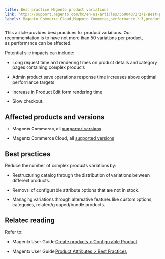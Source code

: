 ```yaml
---
title: Best practice Magento product variations 
link: https://support.magento.com/hc/en-us/articles/360048727271-Best-practice-Magento-product-variations-
labels: Magento Commerce Cloud,Magento Commerce,performance,2.3,products,best practices,2.3.x,2.4,attribute,2.4.x
---
```


This article provides best practices for product variations. Our recommendation is to have not more than 50 variations per product, as performance can be affected.

Potential site impacts can include:

* Long request time and rendering times on product details and category pages containing complex products

* Admin product save operations response time increases above optimal performance targets

* Increase in Product Edit form rendering time

* Slow checkout.

## Affected products and versions

* Magento Commerce, all [supported versions](https://magento.com/sites/default/files/magento-software-lifecycle-policy.pdf)

* Magento Commerce Cloud, all [supported versions](https://magento.com/sites/default/files/magento-software-lifecycle-policy.pdf)

## Best practices

Reduce the number of complex products variations by:

* Restructuring catalog through the distribution of variations between different products.

* Removal of configurable attribute options that are not in stock.

* Managing variations through alternative features like custom options, categories, related/grouped/bundle products.

## Related reading

Refer to:

* Magento User Guide [Create products > Configurable Product](https://docs.magento.com/user-guide/catalog/product-create-configurable.html)

* Magento User Guide [Product Attributes > Best Practices](https://docs.magento.com/user-guide/catalog/attribute-best-practices.html)



